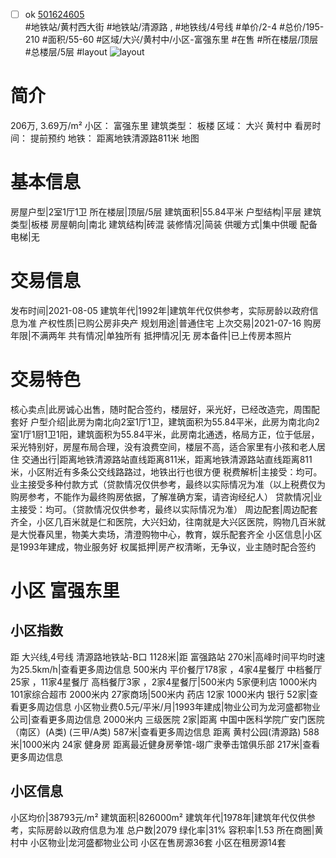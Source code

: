 - [ ] ok [501624605](https://bj.5i5j.com/ershoufang/501624605.html)  
 #地铁站/黄村西大街 #地铁站/清源路 ,  #地铁线/4号线
#单价/2-4 #总价/195-210 #面积/55-60   #区域/大兴/黄村中/小区-富强东里 #在售 #所在楼层/顶层 #总楼层/5层 #layout 
![layout](http://image2a.5i5j.com/bdir/layout/8e92c01a0e0c4b1c937ef8211d4af5ae.jpg_P5.jpg) 
# 简介 
 206万,  3.69万/m² 
小区： 富强东里
建筑类型： 板楼
区域： 大兴 黄村中
看房时间： 提前预约
地铁： 距离地铁清源路811米 地图
# 基本信息 
 房屋户型|2室1厅1卫
所在楼层|顶层/5层
建筑面积|55.84平米
户型结构|平层
建筑类型|板楼
房屋朝向|南北
建筑结构|砖混
装修情况|简装
供暖方式|集中供暖
配备电梯|无
# 交易信息 
 发布时间|2021-08-05
建筑年代|1992年|建筑年代仅供参考，实际房龄以政府信息为准
产权性质|已购公房非央产
规划用途|普通住宅
上次交易|2021-07-16
购房年限|不满两年
共有情况|单独所有
抵押情况|无
房本备件|已上传房本照片
# 交易特色 
 核心卖点|此房诚心出售，随时配合签约，楼层好，采光好，已经改造完，周围配套好
户型介绍|此房为南北向2室1厅1卫，建筑面积为55.84平米，此房为南北向2室1厅1厨1卫1阳，建筑面积为55.84平米，此房南北通透，格局方正，位于低层，采光特别好，房屋布局合理，没有浪费空间，楼层不高，适合家里有小孩和老人居住
交通出行|距离地铁清源路站直线距离811米，距离地铁清源路站直线距离811米，小区附近有多条公交线路路过，地铁出行也很方便
税费解析|主接受：均可。业主接受多种付款方式（贷款情况仅供参考，最终以实际情况为准（以上税费仅为购房参考，不能作为最终购房依据，了解准确方案，请咨询经纪人）
贷款情况|业主接受：均可。（贷款情况仅供参考，最终以实际情况为准）
周边配套|周边配套齐全，小区几百米就是仁和医院，大兴妇幼，往南就是大兴区医院，购物几百米就是大悦春风里，物美大卖场，清澄购物中心，教育，娱乐配套齐全
小区信息|小区是1993年建成，物业服务好
权属抵押|房产权清晰，无争议，业主随时配合签约
# 小区 富强东里
## 小区指数 
 距 大兴线,4号线 清源路地铁站-B口 1128米|距 富强路站 270米|高峰时间平均时速为25.5km/h|查看更多周边信息
500米内 平价餐厅178家 ，4家4星餐厅
中档餐厅25家 ，11家4星餐厅
高档餐厅3家 ，2家4星餐厅|500米内 5家便利店
1000米内 101家综合超市
2000米内 27家商场|500米内 药店 12家
1000米内 银行 52家|查看更多周边信息
小区物业费0.5元/平米/月|1993年建成|物业公司为龙河盛都物业公司|查看更多周边信息
2000米内 三级医院 2家|距离 中国中医科学院广安门医院（南区）(A类) (三甲/A类) 587米|查看更多周边信息
距离 黄村公园(清源路) 588米|1000米内 24家 健身房
距离最近健身房拳馆-翊广隶拳击馆俱乐部 217米|查看更多周边信息
## 小区信息 
 小区均价|38793元/m²
建筑面积|826000m²
建筑年代|1978年|建筑年代仅供参考，实际房龄以政府信息为准
总户数|2079
绿化率|31%
容积率|1.53
所在商圈|黄村中
小区物业|龙河盛都物业公司
小区在售房源36套
小区在租房源14套
